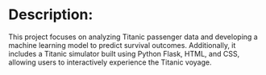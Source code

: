 # Description:
This project focuses on analyzing Titanic passenger data and developing a machine learning model to predict survival outcomes. Additionally, it includes a Titanic simulator built using Python Flask, HTML, and CSS, allowing users to interactively experience the Titanic voyage.
